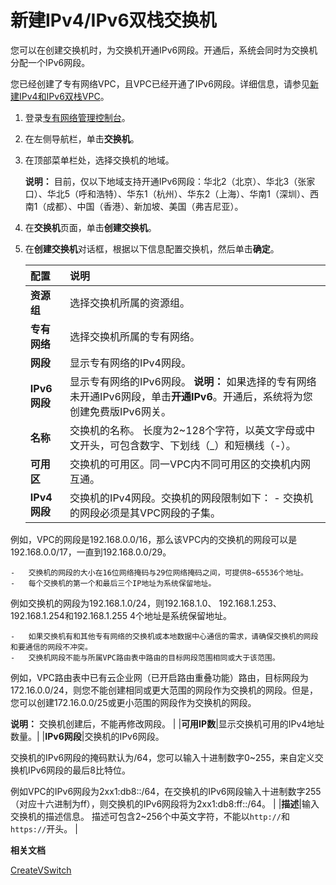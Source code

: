# 新建IPv4/IPv6双栈交换机

您可以在创建交换机时，为交换机开通IPv6网段。开通后，系统会同时为交换机分配一个IPv6网段。

您已经创建了专有网络VPC，且VPC已经开通了IPv6网段。详细信息，请参见[新建IPv4和IPv6双栈VPC](/cn.zh-CN/用户指南/VPC开启IPv6/新建IPv4和IPv6双栈VPC.md)。

1.  登录[专有网络管理控制台](https://vpcnext.console.aliyun.com/vpc)。

2.  在左侧导航栏，单击**交换机**。

3.  在顶部菜单栏处，选择交换机的地域。

    **说明：** 目前，仅以下地域支持开通IPv6网段：华北2（北京）、华北3（张家口）、华北5（呼和浩特）、华东1（杭州）、华东2（上海）、华南1（深圳）、西南1（成都）、中国（香港）、新加坡、美国（弗吉尼亚）。

4.  在**交换机**页面，单击**创建交换机**。

5.  在**创建交换机**对话框，根据以下信息配置交换机，然后单击**确定**。

    |配置|说明|
    |:-|:-|
    |**资源组**|选择交换机所属的资源组。|
    |**专有网络**|选择交换机所属的专有网络。|
    |**网段**|显示专有网络的IPv4网段。|
    |**IPv6网段**|显示专有网络的IPv6网段。 **说明：** 如果选择的专有网络未开通IPv6网段，单击**开通IPv6**。开通后，系统将为您创建免费版IPv6网关。 |
    |**名称**|交换机的名称。 长度为2~128个字符，以英文字母或中文开头，可包含数字、下划线（\_）和短横线（-）。 |
    |**可用区**|交换机的可用区。同一VPC内不同可用区的交换机内网互通。|
    |**IPv4网段**|交换机的IPv4网段。交换机的网段限制如下：     -   交换机的网段必须是其VPC网段的子集。

例如，VPC的网段是192.168.0.0/16，那么该VPC内的交换机的网段可以是192.168.0.0/17，一直到192.168.0.0/29。

    -   交换机的网段的大小在16位网络掩码与29位网络掩码之间，可提供8~65536个地址。
    -   每个交换机的第一个和最后三个IP地址为系统保留地址。

例如交换机的网段为192.168.1.0/24，则192.168.1.0、 192.168.1.253、 192.168.1.254和192.168.1.255 4个地址是系统保留地址。

    -   如果交换机有和其他专有网络的交换机或本地数据中心通信的需求，请确保交换机的网段和要通信的网段不冲突。
    -   交换机网段不能与所属VPC路由表中路由的目标网段范围相同或大于该范围。

例如，VPC路由表中已有云企业网（已开启路由重叠功能）路由，目标网段为172.16.0.0/24，则您不能创建相同或更大范围的网段作为交换机的网段。但是，您可以创建172.16.0.0/25或更小范围的网段作为交换机的网段。

**说明：** 交换机创建后，不能再修改网段。 |
    |**可用IP数**|显示交换机可用的IPv4地址数量。|
    |**IPv6网段**|交换机的IPv6网段。

交换机的IPv6网段的掩码默认为/64，您可以输入十进制数字0~255，来自定义交换机IPv6网段的最后8比特位。

例如VPC的IPv6网段为2xx1:db8::/64，在交换机的IPv6网段输入十进制数字255（对应十六进制为ff），则交换机的IPv6网段将为2xx1:db8:ff::/64。 |
    |**描述**|输入交换机的描述信息。 描述可包含2~256个中英文字符，不能以`http://`和`https://`开头。 |


**相关文档**  


[CreateVSwitch](/cn.zh-CN/API参考/交换机/CreateVSwitch.md)

